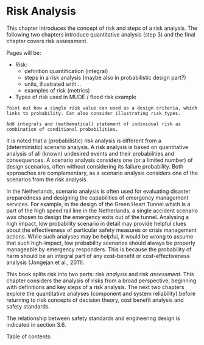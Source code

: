 # Risk Analysis

This chapter introduces the concept of risk and steps of a risk analysis. The following two chapters introduce quantitative analysis (step 3) and the final chapter covers risk assessment.

Pages will be:
- Risk: 
  - definition quantification (integral)
  - steps in a risk analysis (maybe also in probabilistic design part?)
  - units, illustrated with...
  - examples of risk (metrics)
- Types of risk used in MUDE / flood risk example


```{warning}
Point out how a single risk value can used as a design criteria, which links to probability. Can also consider illustrating risk types.
```

```{warning}
Add integrals and (mathematical) statement of individual risk as combination of conditional probabilities.
```

It is noted that a (probabilistic) risk analysis is different  from a (deterministic) scenario analysis. A risk analysis is based on quantitative analysis of all (known) undesired events and their probabilities and consequences. A scenario analysis considers one (or a limited number) of design scenarios, often without considering its failure probability. Both approaches are complementary, as a scenario analysis considers one of the scenarios from the risk analysis. 

In the Netherlands, scenario analysis is often used for evaluating disaster preparedness and designing the capabilities of emergency management services. For example, in the design of the Green Heart Tunnel which is a part of the high speed rail line in the Netherlands, a single accident scenario was chosen to design the emergency exits out of the tunnel. Analysing a high impact, low probability scenario in detail may provide helpful clues about the effectiveness of particular safety measures or crisis management actions. While such analyses may be helpful, it would be wrong to assume that such high-impact, low probability scenarios should always be properly manageable by emergency responders. This is because the probability of harm should be an integral part of any cost-benefit or cost-effectiveness analysis (Jongejan et al., 2011).



This book splits risk into two parts: risk *analysis* and risk *assessment.* This chapter considers the analysis of risks from a broad perspective, beginning with definitions and key steps of a risk analysis. The next two chapters explore the quantitative analyses (component and system reliability) before returning to risk concepts of decision theory, cost benefit analysis and safety standards.

The relationship between safety standards and engineering design is indicated in section 3.6.


Table of contents:

```{tableofcontents}
```